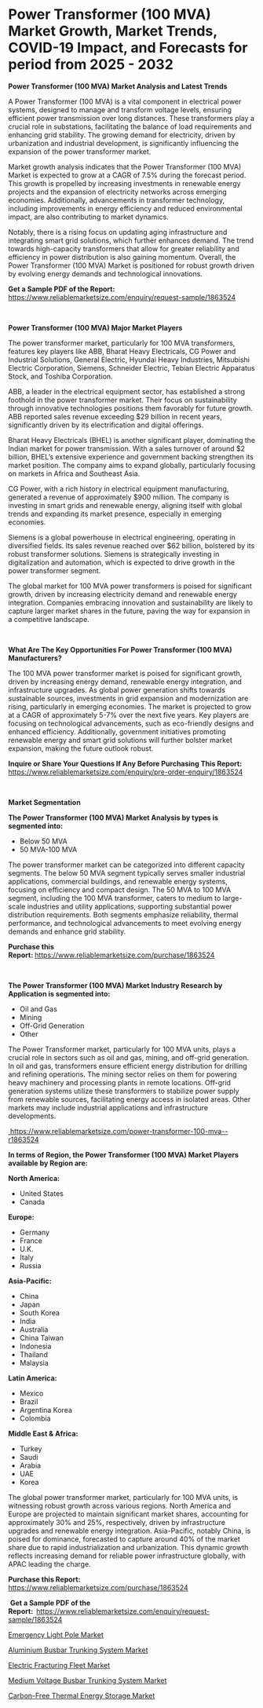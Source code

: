 <p><h1>Power Transformer (100 MVA) Market Growth, Market Trends, COVID-19 Impact, and Forecasts for period from 2025 - 2032</h1></p><p><strong>Power Transformer (100 MVA) Market Analysis and Latest Trends</strong></p>
<p><p>A Power Transformer (100 MVA) is a vital component in electrical power systems, designed to manage and transform voltage levels, ensuring efficient power transmission over long distances. These transformers play a crucial role in substations, facilitating the balance of load requirements and enhancing grid stability. The growing demand for electricity, driven by urbanization and industrial development, is significantly influencing the expansion of the power transformer market.</p><p>Market growth analysis indicates that the Power Transformer (100 MVA) Market is expected to grow at a CAGR of 7.5% during the forecast period. This growth is propelled by increasing investments in renewable energy projects and the expansion of electricity networks across emerging economies. Additionally, advancements in transformer technology, including improvements in energy efficiency and reduced environmental impact, are also contributing to market dynamics.</p><p>Notably, there is a rising focus on updating aging infrastructure and integrating smart grid solutions, which further enhances demand. The trend towards high-capacity transformers that allow for greater reliability and efficiency in power distribution is also gaining momentum. Overall, the Power Transformer (100 MVA) Market is positioned for robust growth driven by evolving energy demands and technological innovations.</p></p>
<p><strong>Get a Sample PDF of the Report:&nbsp;</strong> <a href="https://www.reliablemarketsize.com/enquiry/request-sample/1863524?utm_campaign=1895&utm_medium=2&utm_source=Github&utm_content=ia&utm_term=07042025&utm_id=power-transformer-100-mva">https://www.reliablemarketsize.com/enquiry/request-sample/1863524</a></p>
<p>&nbsp;</p>
<p><strong>Power Transformer (100 MVA) Major Market Players</strong></p>
<p><p>The power transformer market, particularly for 100 MVA transformers, features key players like ABB, Bharat Heavy Electricals, CG Power and Industrial Solutions, General Electric, Hyundai Heavy Industries, Mitsubishi Electric Corporation, Siemens, Schneider Electric, Tebian Electric Apparatus Stock, and Toshiba Corporation. </p><p>ABB, a leader in the electrical equipment sector, has established a strong foothold in the power transformer market. Their focus on sustainability through innovative technologies positions them favorably for future growth. ABB reported sales revenue exceeding $29 billion in recent years, significantly driven by its electrification and digital offerings.</p><p>Bharat Heavy Electricals (BHEL) is another significant player, dominating the Indian market for power transmission. With a sales turnover of around $2 billion, BHEL’s extensive experience and government backing strengthen its market position. The company aims to expand globally, particularly focusing on markets in Africa and Southeast Asia.</p><p>CG Power, with a rich history in electrical equipment manufacturing, generated a revenue of approximately $900 million. The company is investing in smart grids and renewable energy, aligning itself with global trends and expanding its market presence, especially in emerging economies.</p><p>Siemens is a global powerhouse in electrical engineering, operating in diversified fields. Its sales revenue reached over $62 billion, bolstered by its robust transformer solutions. Siemens is strategically investing in digitalization and automation, which is expected to drive growth in the power transformer segment.</p><p>The global market for 100 MVA power transformers is poised for significant growth, driven by increasing electricity demand and renewable energy integration. Companies embracing innovation and sustainability are likely to capture larger market shares in the future, paving the way for expansion in a competitive landscape.</p></p>
<p>&nbsp;</p>
<p><strong>What Are The Key Opportunities For Power Transformer (100 MVA) Manufacturers?</strong></p>
<p><p>The 100 MVA power transformer market is poised for significant growth, driven by increasing energy demand, renewable energy integration, and infrastructure upgrades. As global power generation shifts towards sustainable sources, investments in grid expansion and modernization are rising, particularly in emerging economies. The market is projected to grow at a CAGR of approximately 5-7% over the next five years. Key players are focusing on technological advancements, such as eco-friendly designs and enhanced efficiency. Additionally, government initiatives promoting renewable energy and smart grid solutions will further bolster market expansion, making the future outlook robust.</p></p>
<p><strong>Inquire or Share Your Questions If Any Before Purchasing This Report:</strong> <a href="https://www.reliablemarketsize.com/enquiry/pre-order-enquiry/1863524?utm_campaign=1895&utm_medium=2&utm_source=Github&utm_content=ia&utm_term=07042025&utm_id=power-transformer-100-mva">https://www.reliablemarketsize.com/enquiry/pre-order-enquiry/1863524</a></p>
<p>&nbsp;</p>
<p><strong>Market Segmentation</strong></p>
<p><strong>The Power Transformer (100 MVA) Market Analysis by types is segmented into:</strong></p>
<p><ul><li>Below 50 MVA</li><li>50 MVA-100 MVA</li></ul></p>
<p><p>The power transformer market can be categorized into different capacity segments. The below 50 MVA segment typically serves smaller industrial applications, commercial buildings, and renewable energy systems, focusing on efficiency and compact design. The 50 MVA to 100 MVA segment, including the 100 MVA transformer, caters to medium to large-scale industries and utility applications, supporting substantial power distribution requirements. Both segments emphasize reliability, thermal performance, and technological advancements to meet evolving energy demands and enhance grid stability.</p></p>
<p><strong>Purchase this Report:&nbsp;</strong><a href="https://www.reliablemarketsize.com/purchase/1863524?utm_campaign=1895&utm_medium=2&utm_source=Github&utm_content=ia&utm_term=07042025&utm_id=power-transformer-100-mva">https://www.reliablemarketsize.com/purchase/1863524</a></p>
<p>&nbsp;</p>
<p><strong>The Power Transformer (100 MVA) Market Industry Research by Application is segmented into:</strong></p>
<p><ul><li>Oil and Gas</li><li>Mining</li><li>Off-Grid Generation</li><li>Other</li></ul></p>
<p><p>The Power Transformer market, particularly for 100 MVA units, plays a crucial role in sectors such as oil and gas, mining, and off-grid generation. In oil and gas, transformers ensure efficient energy distribution for drilling and refining operations. The mining sector relies on them for powering heavy machinery and processing plants in remote locations. Off-grid generation systems utilize these transformers to stabilize power supply from renewable sources, facilitating energy access in isolated areas. Other markets may include industrial applications and infrastructure developments.</p></p>
<p><a href="https://www.reliablemarketsize.com/power-transformer-100-mva--r1863524?utm_campaign=1895&utm_medium=2&utm_source=Github&utm_content=ia&utm_term=07042025&utm_id=power-transformer-100-mva">&nbsp;https://www.reliablemarketsize.com/power-transformer-100-mva--r1863524</a></p>
<p><strong>In terms of Region, the Power Transformer (100 MVA) Market Players available by Region are:</strong></p>
<p>
    <p> <strong> North America: </strong>
        <ul>
            <li>United States</li>
            <li>Canada</li>
        </ul>
        </p> 
    <p> <strong> Europe: </strong>
        <ul>
            <li>Germany</li>
            <li>France</li>
            <li>U.K.</li>
            <li>Italy</li>
            <li>Russia</li>
        </ul>
        </p> 
    <p> <strong> Asia-Pacific: </strong>
        <ul>
            <li>China</li>
            <li>Japan</li>
            <li>South Korea</li>
            <li>India</li>
            <li>Australia</li>
            <li>China Taiwan</li>
            <li>Indonesia</li>
            <li>Thailand</li>
            <li>Malaysia</li>
        </ul>
        </p> 
    <p> <strong> Latin America: </strong>
        <ul>
            <li>Mexico</li>
            <li>Brazil</li>
            <li>Argentina Korea</li>
            <li>Colombia</li>
        </ul>
        </p> 
    <p> <strong> Middle East & Africa: </strong>
        <ul>
            <li>Turkey</li>
            <li>Saudi</li>
            <li>Arabia</li>
            <li>UAE</li>
            <li>Korea</li>
        </ul>
    </p>
    </p>
<p><p>The global power transformer market, particularly for 100 MVA units, is witnessing robust growth across various regions. North America and Europe are projected to maintain significant market shares, accounting for approximately 30% and 25%, respectively, driven by infrastructure upgrades and renewable energy integration. Asia-Pacific, notably China, is poised for dominance, forecasted to capture around 40% of the market share due to rapid industrialization and urbanization. This dynamic growth reflects increasing demand for reliable power infrastructure globally, with APAC leading the charge.</p></p>
<p><strong>Purchase this Report: </strong><a href="https://www.reliablemarketsize.com/purchase/1863524?utm_campaign=1895&utm_medium=2&utm_source=Github&utm_content=ia&utm_term=07042025&utm_id=power-transformer-100-mva">https://www.reliablemarketsize.com/purchase/1863524</a></p>
<p>&nbsp;<strong>Get a Sample PDF of the Report:&nbsp;&nbsp;</strong><a href="https://www.reliablemarketsize.com/enquiry/request-sample/1863524?utm_campaign=1895&utm_medium=2&utm_source=Github&utm_content=ia&utm_term=07042025&utm_id=power-transformer-100-mva">https://www.reliablemarketsize.com/enquiry/request-sample/1863524</a></p>
<p><strong></strong></p>
<p><p><a href="https://github.com/salkidtodo/Market-Research-Report-List-1/blob/main/emergency-light-pole-market.md?utm_campaign=1895&utm_medium=2&utm_source=Github&utm_content=ia&utm_term=07042025&utm_id=power-transformer-100-mva">Emergency Light Pole Market</a></p><p><a href="https://github.com/floengsubb/Market-Research-Report-List-1/blob/main/aluminium-busbar-trunking-system-market.md?utm_campaign=1895&utm_medium=2&utm_source=Github&utm_content=ia&utm_term=07042025&utm_id=power-transformer-100-mva">Aluminium Busbar Trunking System Market</a></p><p><a href="https://github.com/oduorsarath9/Market-Research-Report-List-1/blob/main/electric-fracturing-fleet-market.md?utm_campaign=1895&utm_medium=2&utm_source=Github&utm_content=ia&utm_term=07042025&utm_id=power-transformer-100-mva">Electric Fracturing Fleet Market</a></p><p><a href="https://github.com/eleussabra/Market-Research-Report-List-1/blob/main/medium-voltage-busbar-trunking-system-market.md?utm_campaign=1895&utm_medium=2&utm_source=Github&utm_content=ia&utm_term=07042025&utm_id=power-transformer-100-mva">Medium Voltage Busbar Trunking System Market</a></p><p><a href="https://github.com/ildyduedu/Market-Research-Report-List-1/blob/main/carbon-free-thermal-energy-storage-market.md?utm_campaign=1895&utm_medium=2&utm_source=Github&utm_content=ia&utm_term=07042025&utm_id=power-transformer-100-mva">Carbon-Free Thermal Energy Storage Market</a></p></p>